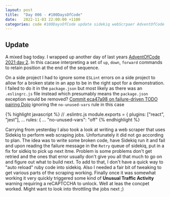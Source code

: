 ```yaml
---
layout: post
title:  "Day 006 - #100DaysOfCode"
date:   2022-11-03 22:00:00 +1100
categories: code #100DaysOfCode update sidekiq webScrpaer AdventOfCode
---
```


## Update

A mixed bag today. I wrapped up another day of last years [AdventOfCode 2021 day 2](https://adventofcode.com/2021/day/2). In this cacase interpreting a set of `up`, `down`, `forward` commands to retain position at the end of the sequence.

On a side project I had to ignore some `ESLint` errors on a side project to allow for a broken state in an app to be in the right spot for a demonstration. I failed to do it in the `package.json` but most likely as there was an `.eslingrc.js` file instead which presumably means the `package.json` exception would be removed? [Commit eca47a98 on failure-driven TODO pairing Dojo](https://github.com/failure-driven/todo-pairing-dojo/commit/eca47a98c664e5e2e923e2ff2da286ba4a78448f#diff-e2954b558f2aa82baff0e30964490d12942e0e251c1aa56c3294de6ec67b7cf5) ignoring the `no-unused-vars` rule in this case

{% highlight javascript %}
// .eslintrc.js
module.exports = {
  plugins: ["react", "jest"],
  ...
  rules: {
    ...
    "no-unused-vars": "off"
{% endhighlight %}

Carrying from yesterday I also took a look at writing a web scraper that uses Sidekiq to perform web scraping jobs. Unfortunately it did not go according to plan. The idea was to write some broken code, have Sidekiq run it and fail and upon reading the failure message in the `Retry` queue of sidekiq, put in a fix for sidkiq to pick up next itme. Problem is some problems don't get retried and the ones that error usually don't give you all that much to go on and figure out what to build next. To add to that, I don't have a quick way to "auto reload" ruby code into sidekiq. Also I needed a fair bit of tweaking to get various parts of the scraping working. Finally once it was somewhat working it very quickly triggered some kind of **Unusual Traffic Activity**  warning requiring a reCAPTCCHA to unlock. Well at leas the concpet worked. Might want to look into throttling the jobs next ;)
